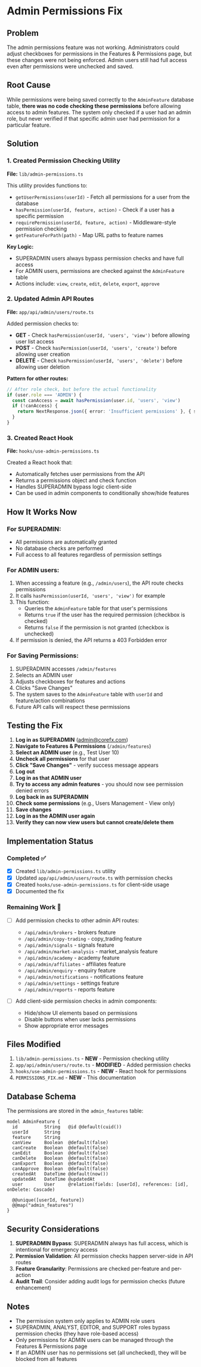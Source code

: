 # Admin Permissions Fix

## Problem
The admin permissions feature was not working. Administrators could adjust checkboxes for permissions in the Features & Permissions page, but these changes were not being enforced. Admin users still had full access even after permissions were unchecked and saved.

## Root Cause
While permissions were being saved correctly to the `AdminFeature` database table, **there was no code checking these permissions** before allowing access to admin features. The system only checked if a user had an admin role, but never verified if that specific admin user had permission for a particular feature.

## Solution

### 1. Created Permission Checking Utility
**File:** `lib/admin-permissions.ts`

This utility provides functions to:
- `getUserPermissions(userId)` - Fetch all permissions for a user from the database
- `hasPermission(userId, feature, action)` - Check if a user has a specific permission
- `requirePermission(userId, feature, action)` - Middleware-style permission checking
- `getFeatureForPath(path)` - Map URL paths to feature names

**Key Logic:**
- SUPERADMIN users always bypass permission checks and have full access
- For ADMIN users, permissions are checked against the `AdminFeature` table
- Actions include: `view`, `create`, `edit`, `delete`, `export`, `approve`

### 2. Updated Admin API Routes
**File:** `app/api/admin/users/route.ts`

Added permission checks to:
- **GET** - Check `hasPermission(userId, 'users', 'view')` before allowing user list access
- **POST** - Check `hasPermission(userId, 'users', 'create')` before allowing user creation
- **DELETE** - Check `hasPermission(userId, 'users', 'delete')` before allowing user deletion

**Pattern for other routes:**
```typescript
// After role check, but before the actual functionality
if (user.role === 'ADMIN') {
  const canAccess = await hasPermission(user.id, 'users', 'view')
  if (!canAccess) {
    return NextResponse.json({ error: 'Insufficient permissions' }, { status: 403 })
  }
}
```

### 3. Created React Hook
**File:** `hooks/use-admin-permissions.ts`

Created a React hook that:
- Automatically fetches user permissions from the API
- Returns a permissions object and check function
- Handles SUPERADMIN bypass logic client-side
- Can be used in admin components to conditionally show/hide features

## How It Works Now

### For SUPERADMIN:
- All permissions are automatically granted
- No database checks are performed
- Full access to all features regardless of permission settings

### For ADMIN users:
1. When accessing a feature (e.g., `/admin/users`), the API route checks permissions
2. It calls `hasPermission(userId, 'users', 'view')` for example
3. This function:
   - Queries the `AdminFeature` table for that user's permissions
   - Returns `true` if the user has the required permission (checkbox is checked)
   - Returns `false` if the permission is not granted (checkbox is unchecked)
4. If permission is denied, the API returns a 403 Forbidden error

### For Saving Permissions:
1. SUPERADMIN accesses `/admin/features`
2. Selects an ADMIN user
3. Adjusts checkboxes for features and actions
4. Clicks "Save Changes"
5. The system saves to the `AdminFeature` table with `userId` and feature/action combinations
6. Future API calls will respect these permissions

## Testing the Fix

1. **Log in as SUPERADMIN** (admin@corefx.com)
2. **Navigate to Features & Permissions** (`/admin/features`)
3. **Select an ADMIN user** (e.g., Test User 10)
4. **Uncheck all permissions** for that user
5. **Click "Save Changes"** - verify success message appears
6. **Log out**
7. **Log in as that ADMIN user**
8. **Try to access any admin features** - you should now see permission denied errors
9. **Log back in as SUPERADMIN**
10. **Check some permissions** (e.g., Users Management - View only)
11. **Save changes**
12. **Log in as the ADMIN user again**
13. **Verify they can now view users but cannot create/delete them**

## Implementation Status

### Completed ✅
- [x] Created `lib/admin-permissions.ts` utility
- [x] Updated `app/api/admin/users/route.ts` with permission checks
- [x] Created `hooks/use-admin-permissions.ts` for client-side usage
- [x] Documented the fix

### Remaining Work 🔄
- [ ] Add permission checks to other admin API routes:
  - `/api/admin/brokers` - brokers feature
  - `/api/admin/copy-trading` - copy_trading feature
  - `/api/admin/signals` - signals feature
  - `/api/admin/market-analysis` - market_analysis feature
  - `/api/admin/academy` - academy feature
  - `/api/admin/affiliates` - affiliates feature
  - `/api/admin/enquiry` - enquiry feature
  - `/api/admin/notifications` - notifications feature
  - `/api/admin/settings` - settings feature
  - `/api/admin/reports` - reports feature

- [ ] Add client-side permission checks in admin components:
  - Hide/show UI elements based on permissions
  - Disable buttons when user lacks permissions
  - Show appropriate error messages

## Files Modified

1. `lib/admin-permissions.ts` - **NEW** - Permission checking utility
2. `app/api/admin/users/route.ts` - **MODIFIED** - Added permission checks
3. `hooks/use-admin-permissions.ts` - **NEW** - React hook for permissions
4. `PERMISSIONS_FIX.md` - **NEW** - This documentation

## Database Schema

The permissions are stored in the `admin_features` table:

```prisma
model AdminFeature {
  id          String   @id @default(cuid())
  userId      String
  feature     String
  canView     Boolean  @default(false)
  canCreate   Boolean  @default(false)
  canEdit     Boolean  @default(false)
  canDelete   Boolean  @default(false)
  canExport   Boolean  @default(false)
  canApprove  Boolean  @default(false)
  createdAt   DateTime @default(now())
  updatedAt   DateTime @updatedAt
  user        User     @relation(fields: [userId], references: [id], onDelete: Cascade)

  @@unique([userId, feature])
  @@map("admin_features")
}
```

## Security Considerations

1. **SUPERADMIN Bypass**: SUPERADMIN always has full access, which is intentional for emergency access
2. **Permission Validation**: All permission checks happen server-side in API routes
3. **Feature Granularity**: Permissions are checked per-feature and per-action
4. **Audit Trail**: Consider adding audit logs for permission checks (future enhancement)

## Notes

- The permission system only applies to ADMIN role users
- SUPERADMIN, ANALYST, EDITOR, and SUPPORT roles bypass permission checks (they have role-based access)
- Only permissions for ADMIN users can be managed through the Features & Permissions page
- If an ADMIN user has no permissions set (all unchecked), they will be blocked from all features


